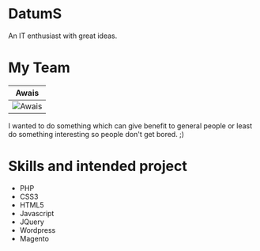 DatumS
================
An IT enthusiast with great ideas.


My Team
===========================

| Awais 
|--- 
| ![Awais](http://pbs.twimg.com/profile_images/435634630880813056/3ypFkO4r.jpeg) | 


I wanted to do something which can give benefit to general people or least do something interesting so people don't get bored. ;)


Skills and intended project
=======
- PHP
- CSS3
- HTML5
- Javascript
- JQuery
- Wordpress
- Magento


